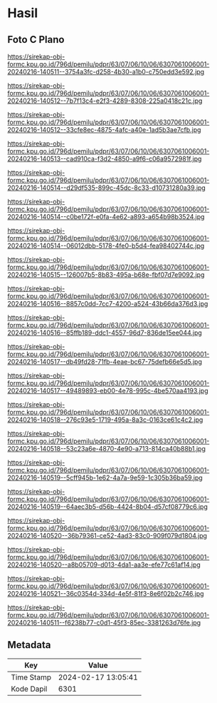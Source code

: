 # Hasil

## Foto C Plano

https://sirekap-obj-formc.kpu.go.id/796d/pemilu/pdpr/63/07/06/10/06/6307061006001-20240216-140511--3754a3fc-d258-4b30-a1b0-c750edd3e592.jpg

https://sirekap-obj-formc.kpu.go.id/796d/pemilu/pdpr/63/07/06/10/06/6307061006001-20240216-140512--7b7f13c4-e2f3-4289-8308-225a0418c21c.jpg

https://sirekap-obj-formc.kpu.go.id/796d/pemilu/pdpr/63/07/06/10/06/6307061006001-20240216-140512--33cfe8ec-4875-4afc-a40e-1ad5b3ae7cfb.jpg

https://sirekap-obj-formc.kpu.go.id/796d/pemilu/pdpr/63/07/06/10/06/6307061006001-20240216-140513--cad910ca-f3d2-4850-a9f6-c06a9572981f.jpg

https://sirekap-obj-formc.kpu.go.id/796d/pemilu/pdpr/63/07/06/10/06/6307061006001-20240216-140514--d29df535-899c-45dc-8c33-d10731280a39.jpg

https://sirekap-obj-formc.kpu.go.id/796d/pemilu/pdpr/63/07/06/10/06/6307061006001-20240216-140514--c0be172f-e0fa-4e62-a893-a654b98b3524.jpg

https://sirekap-obj-formc.kpu.go.id/796d/pemilu/pdpr/63/07/06/10/06/6307061006001-20240216-140514--06012dbb-5178-4fe0-b5d4-fea98402744c.jpg

https://sirekap-obj-formc.kpu.go.id/796d/pemilu/pdpr/63/07/06/10/06/6307061006001-20240216-140515--126007b5-8b83-495a-b68e-fbf07d7e9092.jpg

https://sirekap-obj-formc.kpu.go.id/796d/pemilu/pdpr/63/07/06/10/06/6307061006001-20240216-140516--8857c0dd-7cc7-4200-a524-43b66da376d3.jpg

https://sirekap-obj-formc.kpu.go.id/796d/pemilu/pdpr/63/07/06/10/06/6307061006001-20240216-140516--85ffb189-ddc1-4557-96d7-836de15ee044.jpg

https://sirekap-obj-formc.kpu.go.id/796d/pemilu/pdpr/63/07/06/10/06/6307061006001-20240216-140517--db49fd28-71fb-4eae-bc67-75defb66e5d5.jpg

https://sirekap-obj-formc.kpu.go.id/796d/pemilu/pdpr/63/07/06/10/06/6307061006001-20240216-140517--49489893-eb00-4e78-995c-4be570aa4193.jpg

https://sirekap-obj-formc.kpu.go.id/796d/pemilu/pdpr/63/07/06/10/06/6307061006001-20240216-140518--276c93e5-1719-495a-8a3c-0163ce61c4c2.jpg

https://sirekap-obj-formc.kpu.go.id/796d/pemilu/pdpr/63/07/06/10/06/6307061006001-20240216-140518--53c23a6e-4870-4e90-a713-814ca40b88b1.jpg

https://sirekap-obj-formc.kpu.go.id/796d/pemilu/pdpr/63/07/06/10/06/6307061006001-20240216-140519--5cff945b-1e62-4a7a-9e59-1c305b36ba59.jpg

https://sirekap-obj-formc.kpu.go.id/796d/pemilu/pdpr/63/07/06/10/06/6307061006001-20240216-140519--64aec3b5-d56b-4424-8b04-d57cf08779c6.jpg

https://sirekap-obj-formc.kpu.go.id/796d/pemilu/pdpr/63/07/06/10/06/6307061006001-20240216-140520--36b79361-ce52-4ad3-83c0-909f079d1804.jpg

https://sirekap-obj-formc.kpu.go.id/796d/pemilu/pdpr/63/07/06/10/06/6307061006001-20240216-140520--a8b05709-d013-4da1-aa3e-efe77c61af14.jpg

https://sirekap-obj-formc.kpu.go.id/796d/pemilu/pdpr/63/07/06/10/06/6307061006001-20240216-140521--36c0354d-334d-4e5f-81f3-8e6f02b2c746.jpg

https://sirekap-obj-formc.kpu.go.id/796d/pemilu/pdpr/63/07/06/10/06/6307061006001-20240216-140511--f6238b77-c0d1-45f3-85ec-3381263d76fe.jpg


## Metadata

| Key        | Value               |
| ---------- | ------------------- |
| Time Stamp | 2024-02-17 13:05:41 |
| Kode Dapil | 6301                |



